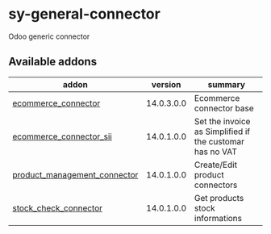 # sy-general-connector
Odoo generic connector

[//]: # (addons)

Available addons
----------------
addon | version | summary
--- | --- | ---
[ecommerce_connector](ecommerce_connector/) | 14.0.3.0.0 | Ecommerce connector base
[ecommerce_connector_sii](ecommerce_connector_sii/) | 14.0.1.0.0 | Set the invoice as Simplified if the customar has no VAT
[product_management_connector](product_management_connector/) | 14.0.1.0.0 | Create/Edit product connectors
[stock_check_connector](stock_check_connector/) | 14.0.1.0.0 | Get products stock informations

[//]: # (end addons)

